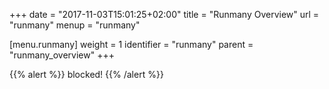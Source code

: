 +++
date = "2017-11-03T15:01:25+02:00"
title = "Runmany Overview"
url = "runmany"
menup = "runmany"

[menu.runmany]
  weight = 1
  identifier = "runmany"
  parent = "runmany_overview"
+++

{{% alert %}}
blocked!
{{% /alert %}}
